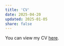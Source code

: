 ```yaml
---
title: 'CV'
date: 2025-04-20
updated: 2025-01-05
share: false
---
```


You can view my CV <a href="/uploads/cv.pdf" target="_blank" class="btn btn-primary">here</a>.

